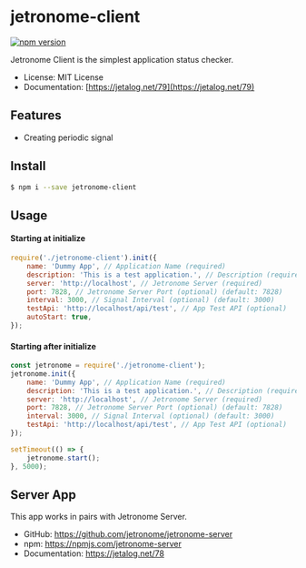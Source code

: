 # jetronome-client
[![npm version](https://badge.fury.io/js/jetronome-client.svg)](https://badge.fury.io/js/jetronome-client)

Jetronome Client is the simplest application status checker.
- License: MIT License
- Documentation: [https://jetalog.net/79](https://jetalog.net/79)

## Features
- Creating periodic signal

## Install
```bash
$ npm i --save jetronome-client
```

## Usage
#### Starting at initialize
```javascript
require('./jetronome-client').init({
    name: 'Dummy App', // Application Name (required)
    description: 'This is a test application.', // Description (required)
    server: 'http://localhost', // Jetronome Server (required)
    port: 7828, // Jetronome Server Port (optional) (default: 7828)
    interval: 3000, // Signal Interval (optional) (default: 3000)
    testApi: 'http://localhost/api/test', // App Test API (optional)
    autoStart: true,
});
```

#### Starting after initialize
```javascript
const jetronome = require('./jetronome-client');
jetronome.init({
    name: 'Dummy App', // Application Name (required)
    description: 'This is a test application.', // Description (required)
    server: 'http://localhost', // Jetronome Server (required)
    port: 7828, // Jetronome Server Port (optional) (default: 7828)
    interval: 3000, // Signal Interval (optional) (default: 3000)
    testApi: 'http://localhost/api/test', // App Test API (optional)
});

setTimeout(() => {
    jetronome.start();
}, 5000);
```

## Server App
This app works in pairs with Jetronome Server.
- GitHub: https://github.com/jetronome/jetronome-server
- npm: https://npmjs.com/jetronome-server
- Documentation: https://jetalog.net/78
